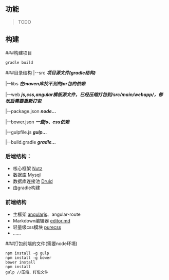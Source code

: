 ## 功能
>TODO

## 构建
###构建项目
```
gradle build
```

###目录结构
|--src ***项目源文件(gradle结构)***

|--libs ***在maven库找不到的jar包的依赖***

|--web ***js,css,angular模板源文件，已经压缩打包到/src/main/webapp/，修改后需要重新打包***

|--package.json ***node...***

|--bower.json ***一些js、css依赖***

|--gulpfile.js ***gulp...***

|--build.gradle ***gradle...***

### 后端结构：
- 核心框架 [Nutz](https://github.com/nutzam/nutz)
- 数据库 Mysql
- 数据库连接池 [Druid](https://github.com/alibaba/druid)
- 由gradle构建

### 前端结构
 - 主框架 [angularjs](https://github.com/angular/angular.js)、angular-route
 - Markdown编辑器 [editor.md](https://github.com/pandao/editor.md)
 - 轻量级css模块 [purecss](http://purecss.io/)
 - ......

###打包前端的文件(需要node环境)
```
npm install -g gulp
npm install -g bower
bower install
npm install
gulp //压缩、打包文件
```
